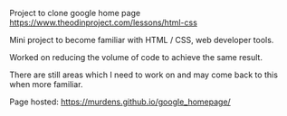 Project to clone google home page
https://www.theodinproject.com/lessons/html-css

Mini project to become familiar with HTML / CSS, web developer tools.

Worked on reducing the volume of code to achieve the same result.

There are still areas which I need to work on and may come back to this when more familiar.

Page hosted: https://murdens.github.io/google_homepage/
